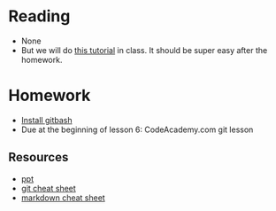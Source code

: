 # Reading

- None
- But we will do [this tutorial](git_tutorial.html) in class. It should be super easy after the homework.

# Homework

- [Install gitbash](git_install.html)
- Due at the beginning of lesson 6: CodeAcademy.com git lesson

## Resources

- [ppt](Lsn6.pptx)
- [git cheat sheet](git.pdf)
- [markdown cheat sheet](markdown.pdf)
